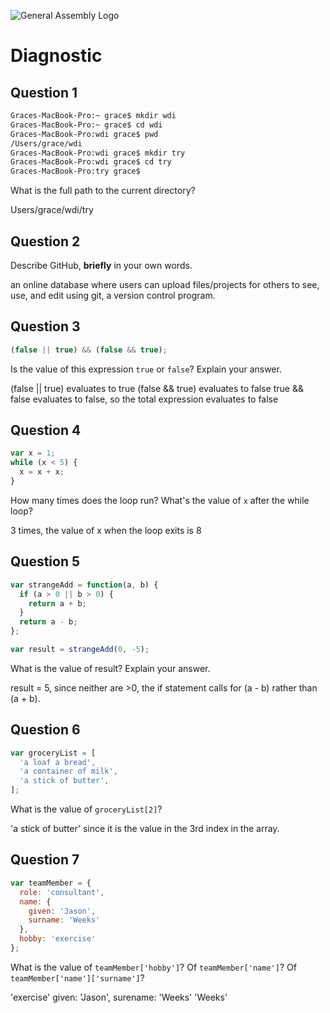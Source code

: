 ![General Assembly Logo](http://i.imgur.com/ke8USTq.png)

# Diagnostic

## Question 1

```sh
Graces-MacBook-Pro:~ grace$ mkdir wdi
Graces-MacBook-Pro:~ grace$ cd wdi
Graces-MacBook-Pro:wdi grace$ pwd
/Users/grace/wdi
Graces-MacBook-Pro:wdi grace$ mkdir try
Graces-MacBook-Pro:wdi grace$ cd try
Graces-MacBook-Pro:try grace$
```

What is the full path to the current directory?

Users/grace/wdi/try

## Question 2

Describe GitHub, **briefly** in your own words.

an online database where users can upload files/projects for others to see, use, and edit using git, a version control program.

## Question 3

```js
(false || true) && (false && true);
```

Is the value of this expression `true` or `false`?  Explain your answer.

(false || true) evaluates to true
(false && true) evaluates to false
true && false evaluates to false, so the total expression evaluates to false

## Question 4

```js
var x = 1;
while (x < 5) {
  x = x + x;
}
```

How many times does the loop run?  What's the value of `x` after the while loop?

3 times, the value of x when the loop exits is 8

## Question 5

```js
var strangeAdd = function(a, b) {
  if (a > 0 || b > 0) {
    return a + b;
  }
  return a - b;
};

var result = strangeAdd(0, -5);
```

What is the value of result?  Explain your answer.

result = 5, since neither are >0, the if statement calls for (a - b) rather than (a + b).

## Question 6

```js
var groceryList = [
  'a loaf a bread',
  'a container of milk',
  'a stick of butter',
];
```

What is the value of `groceryList[2]`?

'a stick of butter' since it is the value in the 3rd index in the array.

## Question 7

```js
var teamMember = {
  role: 'consultant',
  name: {
    given: 'Jason',
    surname: 'Weeks'
  },
  hobby: 'exercise'
};
```

What is the value of `teamMember['hobby']`?  Of `teamMember['name']`?  Of
`teamMember['name']['surname']`?

'exercise'
given: 'Jason', surename: 'Weeks'
'Weeks'
